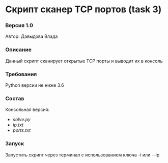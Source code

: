 # Скрипт сканер TCP портов (task 3)
### Версия 1.0

Автор: Давыдова Влада

### Описание
Данный скрипт сканирует открытые TCP порты и выводит их в консоль

### Требования
Python версии не ниже 3.6

### Состав
Консольная версия:
+ *solve.py*
+ *ip.txt*
+ *ports.txt*

### Запуск
Запустить скрипт через терминал с использованием ключа -i или --ip
